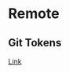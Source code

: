 # Remote



## Git Tokens


[Link](https://help.github.com/en/github/authenticating-to-github/creating-a-personal-access-token-for-the-command-line) 